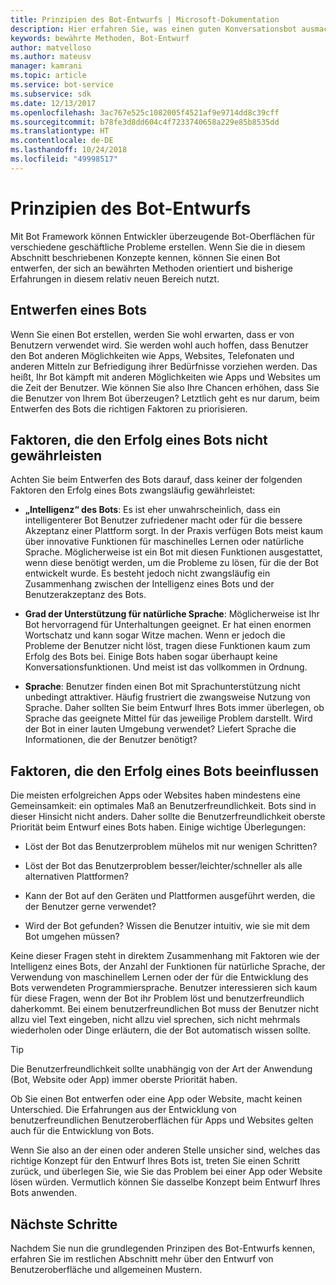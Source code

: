 ```yaml
---
title: Prinzipien des Bot-Entwurfs | Microsoft-Dokumentation
description: Hier erfahren Sie, was einen guten Konversationsbot ausmacht und wie Sie Bots so planen und entwerfen, dass sie Ihren Anforderungen entsprechen und Ihre Benutzer erfreuen.
keywords: bewährte Methoden, Bot-Entwurf
author: matvelloso
ms.author: mateusv
manager: kamrani
ms.topic: article
ms.service: bot-service
ms.subservice: sdk
ms.date: 12/13/2017
ms.openlocfilehash: 3ac767e525c1082005f4521af9e9714dd8c39cff
ms.sourcegitcommit: b78fe3d8dd604c4f7233740658a229e85b8535dd
ms.translationtype: HT
ms.contentlocale: de-DE
ms.lasthandoff: 10/24/2018
ms.locfileid: "49998517"
---
```

# <a name="principles-of-bot-design"></a>Prinzipien des Bot-Entwurfs

Mit Bot Framework können Entwickler überzeugende Bot-Oberflächen für verschiedene geschäftliche Probleme erstellen. Wenn Sie die in diesem Abschnitt beschriebenen Konzepte kennen, können Sie einen Bot entwerfen, der sich an bewährten Methoden orientiert und bisherige Erfahrungen in diesem relativ neuen Bereich nutzt. 

## <a name="designing-a-bot"></a>Entwerfen eines Bots

Wenn Sie einen Bot erstellen, werden Sie wohl erwarten, dass er von Benutzern verwendet wird. Sie werden wohl auch hoffen, dass Benutzer den Bot anderen Möglichkeiten wie Apps, Websites, Telefonaten und anderen Mitteln zur Befriedigung ihrer Bedürfnisse vorziehen werden. Das heißt, Ihr Bot kämpft mit anderen Möglichkeiten wie Apps und Websites um die Zeit der Benutzer. Wie können Sie also Ihre Chancen erhöhen, dass Sie die Benutzer von Ihrem Bot überzeugen? Letztlich geht es nur darum, beim Entwerfen des Bots die richtigen Faktoren zu priorisieren.

## <a name="factors-that-do-not-guarantee-a-bots-success"></a>Faktoren, die den Erfolg eines Bots nicht gewährleisten

Achten Sie beim Entwerfen des Bots darauf, dass keiner der folgenden Faktoren den Erfolg eines Bots zwangsläufig gewährleistet: 

- **„Intelligenz“ des Bots**: Es ist eher unwahrscheinlich, dass ein intelligenterer Bot Benutzer zufriedener macht oder für die bessere Akzeptanz einer Plattform sorgt. In der Praxis verfügen Bots meist kaum über innovative Funktionen für maschinelles Lernen oder natürliche Sprache. Möglicherweise ist ein Bot mit diesen Funktionen ausgestattet, wenn diese benötigt werden, um die Probleme zu lösen, für die der Bot entwickelt wurde. Es besteht jedoch nicht zwangsläufig ein Zusammenhang zwischen der Intelligenz eines Bots und der Benutzerakzeptanz des Bots.

- **Grad der Unterstützung für natürliche Sprache**: Möglicherweise ist Ihr Bot hervorragend für Unterhaltungen geeignet. Er hat einen enormen Wortschatz und kann sogar Witze machen. Wenn er jedoch die Probleme der Benutzer nicht löst, tragen diese Funktionen kaum zum Erfolg des Bots bei. Einige Bots haben sogar überhaupt keine Konversationsfunktionen. Und meist ist das vollkommen in Ordnung.

- **Sprache**: Benutzer finden einen Bot mit Sprachunterstützung nicht unbedingt attraktiver. Häufig frustriert die zwangsweise Nutzung von Sprache. Daher sollten Sie beim Entwurf Ihres Bots immer überlegen, ob Sprache das geeignete Mittel für das jeweilige Problem darstellt. Wird der Bot in einer lauten Umgebung verwendet? Liefert Sprache die Informationen, die der Benutzer benötigt? 

## <a name="factors-that-do-influence-a-bots-success"></a>Faktoren, die den Erfolg eines Bots beeinflussen

Die meisten erfolgreichen Apps oder Websites haben mindestens eine Gemeinsamkeit: ein optimales Maß an Benutzerfreundlichkeit. Bots sind in dieser Hinsicht nicht anders. Daher sollte die Benutzerfreundlichkeit oberste Priorität beim Entwurf eines Bots haben. Einige wichtige Überlegungen:

- Löst der Bot das Benutzerproblem mühelos mit nur wenigen Schritten?

- Löst der Bot das Benutzerproblem besser/leichter/schneller als alle alternativen Plattformen?

- Kann der Bot auf den Geräten und Plattformen ausgeführt werden, die der Benutzer gerne verwendet?

- Wird der Bot gefunden? Wissen die Benutzer intuitiv, wie sie mit dem Bot umgehen müssen?

Keine dieser Fragen steht in direktem Zusammenhang mit Faktoren wie der Intelligenz eines Bots, der Anzahl der Funktionen für natürliche Sprache, der Verwendung von maschinellem Lernen oder der für die Entwicklung des Bots verwendeten Programmiersprache. Benutzer interessieren sich kaum für diese Fragen, wenn der Bot ihr Problem löst und benutzerfreundlich daherkommt. Bei einem benutzerfreundlichen Bot muss der Benutzer nicht allzu viel Text eingeben, nicht allzu viel sprechen, sich nicht mehrmals wiederholen oder Dinge erläutern, die der Bot automatisch wissen sollte.

> [!TIP]
> Die Benutzerfreundlichkeit sollte unabhängig von der Art der Anwendung (Bot, Website oder App) immer oberste Priorität haben.

Ob Sie einen Bot entwerfen oder eine App oder Website, macht keinen Unterschied. Die Erfahrungen aus der Entwicklung von benutzerfreundlichen Benutzeroberflächen für Apps und Websites gelten auch für die Entwicklung von Bots. 

Wenn Sie also an der einen oder anderen Stelle unsicher sind, welches das richtige Konzept für den Entwurf Ihres Bots ist, treten Sie einen Schritt zurück, und überlegen Sie, wie Sie das Problem bei einer App oder Website lösen würden. Vermutlich können Sie dasselbe Konzept beim Entwurf Ihres Bots anwenden. 

## <a name="next-steps"></a>Nächste Schritte

Nachdem Sie nun die grundlegenden Prinzipen des Bot-Entwurfs kennen, erfahren Sie im restlichen Abschnitt mehr über den Entwurf von Benutzeroberfläche und allgemeinen Mustern.